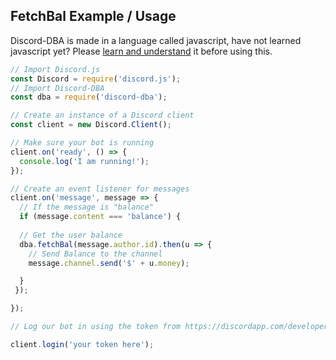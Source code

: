 ## FetchBal Example / Usage

Discord-DBA is made in a language called javascript, have not learned javascript yet? Please [learn and understand](https://www.codecademy.com/learn/learn-javascript) it before using this.

```js
// Import Discord.js
const Discord = require('discord.js');
// Import Discord-DBA
const dba = require('discord-dba');

// Create an instance of a Discord client
const client = new Discord.Client();

// Make sure your bot is running
client.on('ready', () => {
  console.log('I am running!');
});

// Create an event listener for messages
client.on('message', message => {
  // If the message is "balance"
  if (message.content === 'balance') {
  
  // Get the user balance
  dba.fetchBal(message.author.id).then(u => {
    // Send Balance to the channel
    message.channel.send('$' + u.money);

  }
 });

});

// Log our bot in using the token from https://discordapp.com/developers/applications/me

client.login('your token here');
```
